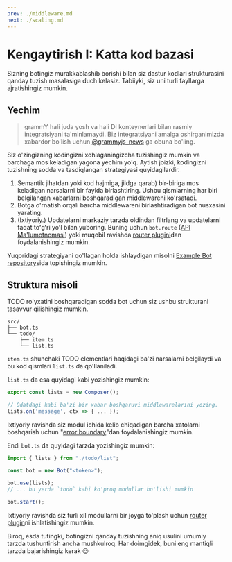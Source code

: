 ```yaml
---
prev: ./middleware.md
next: ./scaling.md
---
```


# Kengaytirish I: Katta kod bazasi

Sizning botingiz murakkablashib borishi bilan siz dastur kodlari strukturasini qanday tuzish masalasiga duch kelasiz.
Tabiiyki, siz uni turli fayllarga ajratishingiz mumkin.

## Yechim

> grammY hali juda yosh va hali DI konteynerlari bilan rasmiy integratsiyani ta'minlamaydi.
> Biz integratsiyani amalga oshirganimizda xabardor bo'lish uchun [@grammyjs_news](https://t.me/grammyjs_news) ga obuna bo'ling.

Siz o'zingizning kodingizni xohlaganingizcha tuzishingiz mumkin va barchaga mos keladigan yagona yechim yo'q.
Aytish joizki, kodingizni tuzishning sodda va tasdiqlangan strategiyasi quyidagilardir.

1. Semantik jihatdan yoki kod hajmiga, jildga qarab) bir-biriga mos keladigan narsalarni bir faylda birlashtiring.
   Ushbu qismlarning har biri belgilangan xabarlarni boshqaradigan middlewareni ko'rsatadi.
2. Botga o'rnatish orqali barcha middlewareni birlashtiradigan bot nusxasini yarating.
3. (Ixtiyoriy.) Updatelarni markaziy tarzda oldindan filtrlang va updatelarni faqat toʻgʻri yoʻl bilan yuboring.
   Buning uchun `bot.route` ([API Ma'lumotnomasi](https://doc.deno.land/https://deno.land/x/grammy/mod.ts/~/Composer#route)) yoki muqobil ravishda [router plugini](./plugins/router.md)dan foydalanishingiz mumkin.

Yuqoridagi strategiyani qo'llagan holda ishlaydigan misolni [Example Bot repository](https://github.com/grammyjs/examples/tree/main/scaling)sida topishingiz mumkin.

## Struktura misoli

TODO ro'yxatini boshqaradigan sodda bot uchun siz ushbu strukturani tasavvur qilishingiz mumkin.

```asciiart:no-line-numbers
src/
├── bot.ts
└── todo/
    ├── item.ts
    └── list.ts
```

`item.ts` shunchaki TODO elementlari haqidagi ba'zi narsalarni belgilaydi va bu kod qismlari `list.ts` da qo'llaniladi.

`list.ts` da esa quyidagi kabi yozishingiz mumkin:

```ts
export const lists = new Composer();

// Odatdagi kabi ba'zi bir xabar boshqaruvi middlewarelarini yozing.
lists.on('message', ctx => { ... });
```

Ixtiyoriy ravishda siz modul ichida kelib chiqadigan barcha xatolarni boshqarish uchun "[error boundary](./guide/errors.md#error-boundaries)"dan foydalanishingiz mumkin.

Endi `bot.ts` da quyidagi tarzda yozishingiz mumkin:

```ts
import { lists } from "./todo/list";

const bot = new Bot("<token>");

bot.use(lists);
// ... bu yerda `todo` kabi ko'proq modullar bo'lishi mumkin

bot.start();
```

Ixtiyoriy ravishda siz turli xil modullarni bir joyga to'plash uchun [router plugin](./plugins/router.md)ni ishlatishingiz mumkin.

Biroq, esda tutingki, botingizni qanday tuzishning aniq usulini umumiy tarzda tushuntirish ancha mushkulroq.
Har doimgidek, buni eng mantiqli tarzda bajarishingiz kerak :wink:

